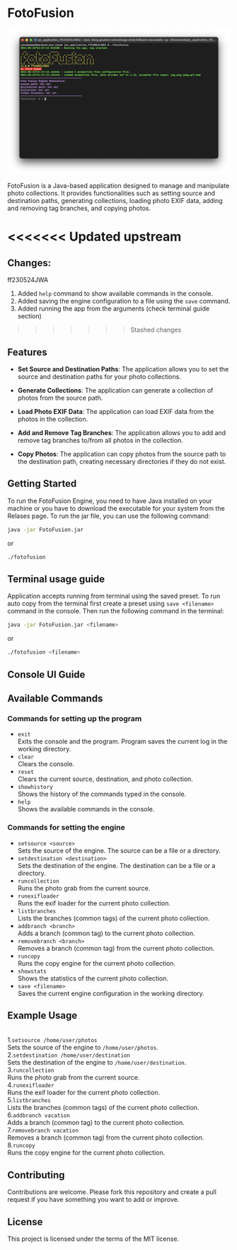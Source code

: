 # FotoFusion

![ff_sc1.png](./readme_resources/ff_sc1.png)

FotoFusion is a Java-based application designed to manage and manipulate photo collections. It provides functionalities such as setting source and destination paths, generating collections, loading photo EXIF data, adding and removing tag branches, and copying photos.

<<<<<<< Updated upstream
=======
## Changes:
ff230524JWA
1. Added `help` command to show available commands in the console.
2. Added saving the engine configuration to a file using the `save` command.
3. Added running the app from the arguments (check terminal guide section)
>>>>>>> Stashed changes

## Features

- **Set Source and Destination Paths**: The application allows you to set the source and destination paths for your photo collections.

- **Generate Collections**: The application can generate a collection of photos from the source path.

- **Load Photo EXIF Data**: The application can load EXIF data from the photos in the collection.

- **Add and Remove Tag Branches**: The application allows you to add and remove tag branches to/from all photos in the collection.

- **Copy Photos**: The application can copy photos from the source path to the destination path, creating necessary directories if they do not exist.

## Getting Started

To run the FotoFusion Engine, you need to have Java installed on your machine or you have to download the executable for your system from the Relases page.
To run the jar file, you can use the following command:

```bash
java -jar FotoFusion.jar
```
or
```bash
./fotofusion
```

## Terminal usage guide

Application accepts running from terminal using the saved preset. To run auto copy from the terminal first 
create a preset using `save <filename>` command in the console. Then run the following command in the terminal:

```bash
java -jar FotoFusion.jar <filename>
```
or
```bash
./fotofusion <filename>
```

## Console UI Guide
## Available Commands

### Commands for setting up the program
- `exit`<br>
  Exits the console and the program. Program saves the current log in the working directory.
- `clear`<br>
  Clears the console.
- `reset`<br>
  Clears the current source, destination, and photo collection.
- `showhistory`<br>
  Shows the history of the commands typed in the console.
- `help`<br>
  Shows the available commands in the console.
### Commands for setting the engine
- `setsource <source>`<br>
  Sets the source of the engine. The source can be a file or a directory.
- `setdestination <destination>`<br>
  Sets the destination of the engine. The destination can be a file or a directory.
- `runcollection`<br>
  Runs the photo grab from the current source.
- `runexifloader`<br>
  Runs the exif loader for the current photo collection.
- `listbranches`<br>
  Lists the branches (common tags) of the current photo collection.
- `addbranch <branch>`<br>
  Adds a branch (common tag) to the current photo collection.
- `removebranch <branch>`<br>
  Removes a branch (common tag) from the current photo collection.
- `runcopy`<br>
  Runs the copy engine for the current photo collection.
- `showstats`<br>
  Shows the statistics of the current photo collection.
- `save <filename>`<br>
  Saves the current engine configuration in the working directory.

## Example Usage
<br>1.`setsource /home/user/photos`<br>
Sets the source of the engine to `/home/user/photos`.
<br>2.`setdestination /home/user/destination`<br>
Sets the destination of the engine to `/home/user/destination`.
<br>3.`runcollection`<br>
Runs the photo grab from the current source.
<br>4.`runexifloader`<br>
Runs the exif loader for the current photo collection.
<br>5.`listbranches`<br>
Lists the branches (common tags) of the current photo collection.
<br>6.`addbranch vacation`<br>
Adds a branch (common tag) to the current photo collection.
<br>7.`removebranch vacation`<br>
Removes a branch (common tag) from the current photo collection.
<br>8.`runcopy`<br>
Runs the copy engine for the current photo collection.
## Contributing

Contributions are welcome. Please fork this repository and create a pull request if you have something you want to add or improve.

## License

This project is licensed under the terms of the MIT license.